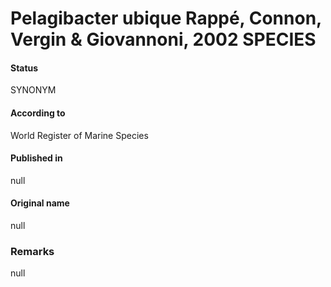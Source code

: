 Pelagibacter ubique Rappé, Connon, Vergin & Giovannoni, 2002 SPECIES
=======

#### Status
SYNONYM

#### According to
World Register of Marine Species

#### Published in
null

#### Original name
null

### Remarks
null